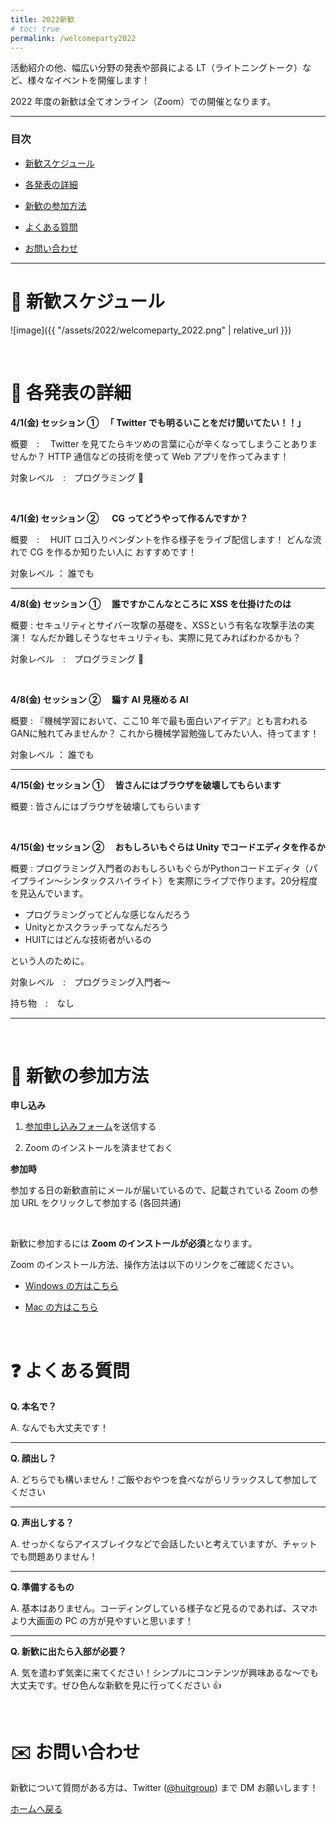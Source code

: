 ```yaml
---
title: 2022新歓
# toc: true
permalink: /welcomeparty2022
---
```


活動紹介の他、幅広い分野の発表や部員による LT（ライトニングトーク）など、様々なイベントを開催します！

2022 年度の新歓は全てオンライン（Zoom）での開催となります。

---

### 目次

- [新歓スケジュール](#schedule)

- [各発表の詳細](#detail)

- [新歓の参加方法](#join)

- [よくある質問](#question)

- [お問い合わせ](#contact)

---

<!-- ページ内遷移用のaタグ -->

<a id="schedule"></a>

# 📅 新歓スケジュール

![image]({{ "/assets/2022/welcomeparty_2022.png" | relative_url }})

<br/>

<!-- ページ内遷移用のaタグ -->

<a id="detail"></a>

# 📘 各発表の詳細

**4/1(金) セッション ① 　「 Twitter でも明るいことをだけ聞いてたい！！」**

概要　:　 Twitter を見てたらキツめの言葉に心が辛くなってしまうことありませんか？
HTTP 通信などの技術を使って Web アプリを作ってみます！

対象レベル　:　プログラミング 🔰

<br/>

**4/1(金) セッション ② 　 CG ってどうやって作るんですか？**

概要　:　 HUIT ロゴ入りペンダントを作る様子をライブ配信します！
どんな流れで CG を作るか知りたい人に
おすすめです！

対象レベル ： 誰でも

---

**4/8(金) セッション ① 　誰ですかこんなところに XSS を仕掛けたのは**

概要 : セキュリティとサイバー攻撃の基礎を、XSSという有名な攻撃手法の実演！
なんだか難しそうなセキュリティも、実際に見てみればわかるかも？

対象レベル　:　プログラミング 🔰

<br/>

**4/8(金) セッション ② 　騙す AI 見極める AI**

概要 : 『機械学習において、ここ10 年で最も面白いアイデア』とも言われるGANに触れてみませんか？
これから機械学習勉強してみたい人、待ってます！

対象レベル ： 誰でも

---

**4/15(金) セッション ① 　皆さんにはブラウザを破壊してもらいます**

概要 : 皆さんにはブラウザを破壊してもらいます

<br/>

**4/15(金) セッション ② 　おもしろいもぐらは Unity でコードエディタを作るか**

概要 : プログラミング入門者のおもしろいもぐらがPythonコードエディタ（パイプライン〜シンタックスハイライト）を実際にライブで作ります。20分程度を見込んでいます。

- プログラミングってどんな感じなんだろう
- Unityとかスクラッチってなんだろう
- HUITにはどんな技術者がいるの

という人のために。

対象レベル　:　プログラミング入門者〜

持ち物　:　なし

---

<br/>

<!-- ページ内遷移用のaタグ -->

<a id="join"></a>

# 📝 新歓の参加方法

**申し込み**

<!-- 1. <a href="https://forms.gle/QFouk7eM2FJ62ZDB6" target="_blank" rel="noopener noreferrer">参加申し込みフォーム</a>を送信する -->

1. <a href="https://forms.gle/7EVQpTzzRhwffWfs7" target="_blank" rel="noopener noreferrer">参加申し込みフォーム</a>を送信する

2. Zoom のインストールを済ませておく

**参加時**

参加する日の新歓直前にメールが届いているので、記載されている Zoom の参加 URL をクリックして参加する (各回共通)

<br/>

新歓に参加するには **Zoom のインストールが必須**となります。

Zoom のインストール方法、操作方法は以下のリンクをご確認ください。

- [Windows の方はこちら](https://www.fortune-factory.net/2020/07/zoom-pc-1)

- [Mac の方はこちら](https://yogashare.info/blog/zoom-macbook-2/)

<br/>

<!-- ページ内遷移用のaタグ -->

<a id="question"></a>

# ❓ よくある質問

**Q. 本名で？**

A. なんでも大丈夫です！

---

**Q. 顔出し？**

A. どちらでも構いません！ご飯やおやつを食べながらリラックスして参加してください

---

**Q. 声出しする？**

A. せっかくならアイスブレイクなどで会話したいと考えていますが、チャットでも問題ありません！

---

**Q. 準備するもの**

A. 基本はありません。コーディングしている様子など見るのであれば、スマホより大画面の PC の方が見やすいと思います！

---

**Q. 新歓に出たら入部が必要？**

A. 気を遣わず気楽に来てください！シンプルにコンテンツが興味あるな～でも大丈夫です。ぜひ色んな新歓を見に行ってください 👍

<br/>

<!-- ページ内遷移用のaタグ -->

<a id="contact"></a>

# ✉️ お問い合わせ

新歓について質問がある方は、Twitter ([@huitgroup](https://twitter.com/huitgroup)) まで DM お願いします！

[ホームへ戻る]({{site.baseurl}}/)
